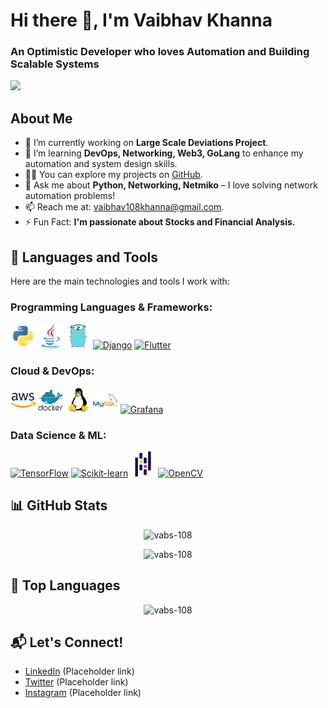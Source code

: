# Hi there 👋, I'm Vaibhav Khanna
### An Optimistic Developer who loves Automation and Building Scalable Systems

<!-- Flex container to align the profile views and GIF properly -->
<div style="display: flex; justify-content: space-between; align-items: center; margin-bottom: 0;">

  <!-- Profile Views aligned to the left -->
  <p align="left" style="margin: 0; padding-right: 10px;">
    <img src="https://cdn.dribbble.com/users/1162077/screenshots/3848914/programmer.gif" />
  </p>
  
  <!-- Profile GIF aligned to the right -->


</div>

## About Me
- 🔭 I’m currently working on **Large Scale Deviations Project**.
- 🌱 I’m learning **DevOps, Networking, Web3, GoLang** to enhance my automation and system design skills.
- 👨‍💻 You can explore my projects on [GitHub](https://github.com/Vabs-108).
- 💬 Ask me about **Python, Networking, Netmiko** – I love solving network automation problems!
- 📫 Reach me at: [vaibhav108khanna@gmail.com](mailto:vaibhav108khanna@gmail.com).
- ⚡ Fun Fact: **I'm passionate about Stocks and Financial Analysis.**

## 🔧 Languages and Tools

Here are the main technologies and tools I work with:

### Programming Languages & Frameworks:
<p align="left">
  <a href="https://www.python.org" target="_blank"><img src="https://raw.githubusercontent.com/devicons/devicon/master/icons/python/python-original.svg" alt="Python" width="40" height="40" /></a>
  <a href="https://www.java.com" target="_blank"><img src="https://raw.githubusercontent.com/devicons/devicon/master/icons/java/java-original.svg" alt="Java" width="40" height="40" /></a>
  <a href="https://golang.org" target="_blank"><img src="https://raw.githubusercontent.com/devicons/devicon/master/icons/go/go-original.svg" alt="Go" width="40" height="40" /></a>
  <a href="https://www.djangoproject.com/" target="_blank"><img src="https://cdn.worldvectorlogo.com/logos/django.svg" alt="Django" width="40" height="40" /></a>
  <a href="https://flutter.dev" target="_blank"><img src="https://www.vectorlogo.zone/logos/flutterio/flutterio-icon.svg" alt="Flutter" width="40" height="40" /></a>
</p>

### Cloud & DevOps:
<p align="left">
  <a href="https://aws.amazon.com" target="_blank"><img src="https://raw.githubusercontent.com/devicons/devicon/master/icons/amazonwebservices/amazonwebservices-original-wordmark.svg" alt="AWS" width="40" height="40" /></a>
  <a href="https://www.docker.com/" target="_blank"><img src="https://raw.githubusercontent.com/devicons/devicon/master/icons/docker/docker-original-wordmark.svg" alt="Docker" width="40" height="40" /></a>
  <a href="https://www.linux.org/" target="_blank"><img src="https://raw.githubusercontent.com/devicons/devicon/master/icons/linux/linux-original.svg" alt="Linux" width="40" height="40" /></a>
  <a href="https://www.mysql.com/" target="_blank"><img src="https://raw.githubusercontent.com/devicons/devicon/master/icons/mysql/mysql-original-wordmark.svg" alt="MySQL" width="40" height="40" /></a>
  <a href="https://grafana.com" target="_blank"><img src="https://www.vectorlogo.zone/logos/grafana/grafana-icon.svg" alt="Grafana" width="40" height="40" /></a>
</p>

### Data Science & ML:
<p align="left">
  <a href="https://www.tensorflow.org" target="_blank"><img src="https://www.vectorlogo.zone/logos/tensorflow/tensorflow-icon.svg" alt="TensorFlow" width="40" height="40" /></a>
  <a href="https://scikit-learn.org/" target="_blank"><img src="https://upload.wikimedia.org/wikipedia/commons/0/05/Scikit_learn_logo_small.svg" alt="Scikit-learn" width="40" height="40" /></a>
  <a href="https://pandas.pydata.org/" target="_blank"><img src="https://raw.githubusercontent.com/devicons/devicon/2ae2a900d2f041da66e950e4d48052658d850630/icons/pandas/pandas-original.svg" alt="Pandas" width="40" height="40" /></a>
  <a href="https://opencv.org/" target="_blank"><img src="https://www.vectorlogo.zone/logos/opencv/opencv-icon.svg" alt="OpenCV" width="40" height="40" /></a>
</p>

## 📊 GitHub Stats
<p align="center">
  <img src="https://github-readme-stats.vercel.app/api?username=vabs-108&show_icons=true&locale=en" alt="vabs-108" />
</p>

<p align="center">
  <img src="https://github-readme-streak-stats.herokuapp.com/?user=vabs-108&" alt="vabs-108" />
</p>

## 🌱 Top Languages
<p align="center">
  <img src="https://github-readme-stats.vercel.app/api/top-langs?username=vabs-108&show_icons=true&locale=en&layout=compact" alt="vabs-108" />
</p>

## 📬 Let's Connect!
- [LinkedIn](#) (Placeholder link)
- [Twitter](#) (Placeholder link)
- [Instagram](#) (Placeholder link)
